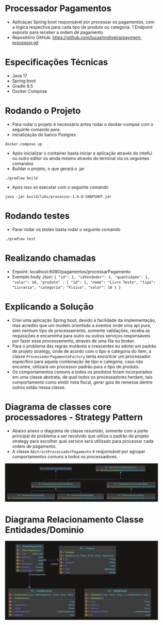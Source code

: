 # Processador Pagamentos
- Aplicaçao Spring boot responsável por processar os pagamentos, com a lógica respectiva para cada tipo de produto ou categoria.
1 Endpoint exposto para receber a ordem de pagamento
- Repositório GitHub: https://github.com/lucashnoliveira/payment-processor.git

# Especificações Técnicas
- Java 17
- Spring boot
- Gradle 8.5
- Docker Compose

# Rodando o Projeto
- Para rodar o projeto é necessário antes rodar o docker-compse com o seguinte comando para 
- inicialização do banco Postgres
```shell
docker-compose up
```
- Após inicializar o container basta iniciar a aplicação através do intelliJ ou outro editor ou ainda 
mesmo através do terminal via os seguintes comandos
- Buildar o projeto, o que gerará o .jar
```shell
./gradlew build
```
- Após isso só executar com o seguinte comando
```shell
java -jar build/libs/processor-1.0.0-SNAPSHOT.jar
```

# Rodando testes
- Parar rodar os testes basta rodar o seguinte comando
```shell
./gradlew test
```

# Realizando chamadas
- Enpoint: localhost:8080/pagamentos/processarPagamento
- Exemplo body Json: 
`{
  "id": 1,
  "idVendedor": 1,
  "quantidade": 1,
  "valor": 10,
  "produto" : {
  "id": 1,
  "nome": "Livro Teste",
  "tipo": "Livraria",
  "categoria": "Fisico",
  "valor": 10
  }
  }`


# Explicando a Solução
- Criei uma aplicação Spring boot, devido a facilidade da implementação, mas acredito que um modelo orientado a eventos
onde uma api pura, sem nenhum tipo de processamento, somente validações, receba as requisições e encaminha para outro ou
outros serviços responsáveis por fazer esse processamento, através de uma fila ou broker.
- Para o problema das regras mutáveis e crescentes eu adotei um padrão de projeto strategy, onde de acordo com o tipo
e categoria do item, a classe `ProcessadorPagamentoFactory` tenta encontrar um processador específico para aquela combinação
de tipo e categoria, caso não encontre, utilizará um processor padrão para o tipo de produto.
- Os comportamentos comuns a todos os produtos foram incorporados em uma classe abstrata, de qual todos os processadores
herdam, tais comportamento como emitir nota fiscal, gerar guia de remessa dentre outros estão nessa classe.


# Diagrama de classes core processadores - Strategy Pattern
- Abaixo anexo o diagrama de classe resumido, somente com a parte principal do problema a ser revolvido
que utiliza o padrão de projeto strategy para escolher qual service será utilizado para processar cada
ordem de pagamento.
- A classe `AbstractProcessadorPagamento` é responsável por agrupar comportamentos comuns a todos os processadores.

![StrategyProcessorServices.png](StrategyProcessorServices.png)

# Diagrama Relacionamento Classe Entidades/Dominio

![DiagramaModelEntidades.png](DiagramaModelEntidades.png)